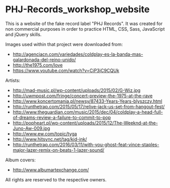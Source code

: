 # PHJ-Records_workshop_website

This is a website of the fake record label "PHJ Records". It was created for non commercial purposes in order to practice HTML, CSS, Sass, JavaScript and jQuery skills.

Images used within that project were downloaded from:
* http://agenciacn.com/variedades/coldplay-es-la-banda-mas-galardonada-del-reino-unido/
* http://the1975.com/love
* https://www.youtube.com/watch?v=CiP3jC9CQUk

Artists:
* http://mad-music.pl/wp-content/uploads/2015/02/G-Wiz.jpg
* http://uwmpost.com/fringe/concert-preview-the-1975-at-the-rave
* http://www.koncertomania.pl/newsy/87433-Years-Years-blyszczy.html
* http://runthetrap.com/2015/05/17/relive-jack-us-set-from-hangout-fest/
* http://www.theguardian.com/music/2015/dec/04/coldplay-a-head-full-of-dreams-review-a-failure-to-commit-to-pop
* http://popheart.pl/wp-content/uploads/2015/12/The-Weeknd-at-the-Juno-Aw-009.jpg
* http://www.ew.com/topic/tyga
* http://www.hitsync.net/tag/kid-ink/
* http://runthetrap.com/2016/03/11/with-you-ghost-feat-vince-staples-major-lazer-remix-on-beats-1-lazer-sound/

Album covers:
* http://www.albumartexchange.com/

All rights are reserved to the respective owners.
